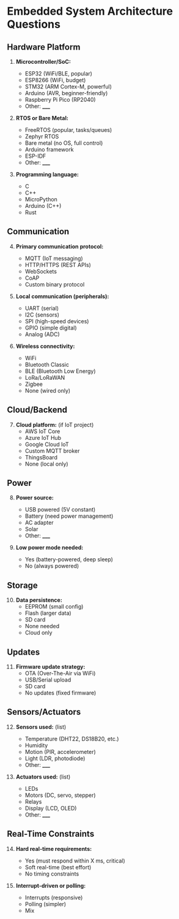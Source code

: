 # Embedded System Architecture Questions

## Hardware Platform

1. **Microcontroller/SoC:**
   - ESP32 (WiFi/BLE, popular)
   - ESP8266 (WiFi, budget)
   - STM32 (ARM Cortex-M, powerful)
   - Arduino (AVR, beginner-friendly)
   - Raspberry Pi Pico (RP2040)
   - Other: **\_\_\_**

2. **RTOS or Bare Metal:**
   - FreeRTOS (popular, tasks/queues)
   - Zephyr RTOS
   - Bare metal (no OS, full control)
   - Arduino framework
   - ESP-IDF
   - Other: **\_\_\_**

3. **Programming language:**
   - C
   - C++
   - MicroPython
   - Arduino (C++)
   - Rust

## Communication

4. **Primary communication protocol:**
   - MQTT (IoT messaging)
   - HTTP/HTTPS (REST APIs)
   - WebSockets
   - CoAP
   - Custom binary protocol

5. **Local communication (peripherals):**
   - UART (serial)
   - I2C (sensors)
   - SPI (high-speed devices)
   - GPIO (simple digital)
   - Analog (ADC)

6. **Wireless connectivity:**
   - WiFi
   - Bluetooth Classic
   - BLE (Bluetooth Low Energy)
   - LoRa/LoRaWAN
   - Zigbee
   - None (wired only)

## Cloud/Backend

7. **Cloud platform:** (if IoT project)
   - AWS IoT Core
   - Azure IoT Hub
   - Google Cloud IoT
   - Custom MQTT broker
   - ThingsBoard
   - None (local only)

## Power

8. **Power source:**
   - USB powered (5V constant)
   - Battery (need power management)
   - AC adapter
   - Solar
   - Other: **\_\_\_**

9. **Low power mode needed:**
   - Yes (battery-powered, deep sleep)
   - No (always powered)

## Storage

10. **Data persistence:**
    - EEPROM (small config)
    - Flash (larger data)
    - SD card
    - None needed
    - Cloud only

## Updates

11. **Firmware update strategy:**
    - OTA (Over-The-Air via WiFi)
    - USB/Serial upload
    - SD card
    - No updates (fixed firmware)

## Sensors/Actuators

12. **Sensors used:** (list)
    - Temperature (DHT22, DS18B20, etc.)
    - Humidity
    - Motion (PIR, accelerometer)
    - Light (LDR, photodiode)
    - Other: **\_\_\_**

13. **Actuators used:** (list)
    - LEDs
    - Motors (DC, servo, stepper)
    - Relays
    - Display (LCD, OLED)
    - Other: **\_\_\_**

## Real-Time Constraints

14. **Hard real-time requirements:**
    - Yes (must respond within X ms, critical)
    - Soft real-time (best effort)
    - No timing constraints

15. **Interrupt-driven or polling:**
    - Interrupts (responsive)
    - Polling (simpler)
    - Mix

